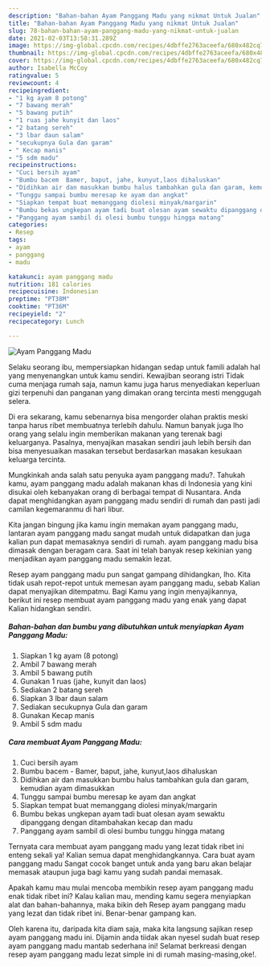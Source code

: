```yaml
---
description: "Bahan-bahan Ayam Panggang Madu yang nikmat Untuk Jualan"
title: "Bahan-bahan Ayam Panggang Madu yang nikmat Untuk Jualan"
slug: 78-bahan-bahan-ayam-panggang-madu-yang-nikmat-untuk-jualan
date: 2021-02-03T13:58:31.289Z
image: https://img-global.cpcdn.com/recipes/4dbffe2763aceefa/680x482cq70/ayam-panggang-madu-foto-resep-utama.jpg
thumbnail: https://img-global.cpcdn.com/recipes/4dbffe2763aceefa/680x482cq70/ayam-panggang-madu-foto-resep-utama.jpg
cover: https://img-global.cpcdn.com/recipes/4dbffe2763aceefa/680x482cq70/ayam-panggang-madu-foto-resep-utama.jpg
author: Isabella McCoy
ratingvalue: 5
reviewcount: 4
recipeingredient:
- "1 kg ayam 8 potong"
- "7 bawang merah"
- "5 bawang putih"
- "1 ruas jahe kunyit dan laos"
- "2 batang sereh"
- "3 lbar daun salam"
- "secukupnya Gula dan garam"
- " Kecap manis"
- "5 sdm madu"
recipeinstructions:
- "Cuci bersih ayam"
- "Bumbu bacem  Bamer, baput, jahe, kunyut,laos dihaluskan"
- "Didihkan air dan masukkan bumbu halus tambahkan gula dan garam, kemudian ayam dimasukkan"
- "Tunggu sampai bumbu meresap ke ayam dan angkat"
- "Siapkan tempat buat memanggang diolesi minyak/margarin"
- "Bumbu bekas ungkepan ayam tadi buat olesan ayam sewaktu dipanggang dengan ditambahakan kecap dan madu"
- "Panggang ayam sambil di olesi bumbu tunggu hingga matang"
categories:
- Resep
tags:
- ayam
- panggang
- madu

katakunci: ayam panggang madu 
nutrition: 181 calories
recipecuisine: Indonesian
preptime: "PT38M"
cooktime: "PT36M"
recipeyield: "2"
recipecategory: Lunch

---
```



![Ayam Panggang Madu](https://img-global.cpcdn.com/recipes/4dbffe2763aceefa/680x482cq70/ayam-panggang-madu-foto-resep-utama.jpg)

Selaku seorang ibu, mempersiapkan hidangan sedap untuk famili adalah hal yang menyenangkan untuk kamu sendiri. Kewajiban seorang istri Tidak cuma menjaga rumah saja, namun kamu juga harus menyediakan keperluan gizi terpenuhi dan panganan yang dimakan orang tercinta mesti menggugah selera.

Di era  sekarang, kamu sebenarnya bisa mengorder olahan praktis meski tanpa harus ribet membuatnya terlebih dahulu. Namun banyak juga lho orang yang selalu ingin memberikan makanan yang terenak bagi keluarganya. Pasalnya, menyajikan masakan sendiri jauh lebih bersih dan bisa menyesuaikan masakan tersebut berdasarkan masakan kesukaan keluarga tercinta. 



Mungkinkah anda salah satu penyuka ayam panggang madu?. Tahukah kamu, ayam panggang madu adalah makanan khas di Indonesia yang kini disukai oleh kebanyakan orang di berbagai tempat di Nusantara. Anda dapat menghidangkan ayam panggang madu sendiri di rumah dan pasti jadi camilan kegemaranmu di hari libur.

Kita jangan bingung jika kamu ingin memakan ayam panggang madu, lantaran ayam panggang madu sangat mudah untuk didapatkan dan juga kalian pun dapat memasaknya sendiri di rumah. ayam panggang madu bisa dimasak dengan beragam cara. Saat ini telah banyak resep kekinian yang menjadikan ayam panggang madu semakin lezat.

Resep ayam panggang madu pun sangat gampang dihidangkan, lho. Kita tidak usah repot-repot untuk memesan ayam panggang madu, sebab Kalian dapat menyajikan ditempatmu. Bagi Kamu yang ingin menyajikannya, berikut ini resep membuat ayam panggang madu yang enak yang dapat Kalian hidangkan sendiri.

<!--inarticleads1-->

##### Bahan-bahan dan bumbu yang dibutuhkan untuk menyiapkan Ayam Panggang Madu:

1. Siapkan 1 kg ayam (8 potong)
1. Ambil 7 bawang merah
1. Ambil 5 bawang putih
1. Gunakan 1 ruas (jahe, kunyit dan laos)
1. Sediakan 2 batang sereh
1. Siapkan 3 lbar daun salam
1. Sediakan secukupnya Gula dan garam
1. Gunakan  Kecap manis
1. Ambil 5 sdm madu




<!--inarticleads2-->

##### Cara membuat Ayam Panggang Madu:

1. Cuci bersih ayam
1. Bumbu bacem  - Bamer, baput, jahe, kunyut,laos dihaluskan
1. Didihkan air dan masukkan bumbu halus tambahkan gula dan garam, kemudian ayam dimasukkan
1. Tunggu sampai bumbu meresap ke ayam dan angkat
1. Siapkan tempat buat memanggang diolesi minyak/margarin
1. Bumbu bekas ungkepan ayam tadi buat olesan ayam sewaktu dipanggang dengan ditambahakan kecap dan madu
1. Panggang ayam sambil di olesi bumbu tunggu hingga matang




Ternyata cara membuat ayam panggang madu yang lezat tidak ribet ini enteng sekali ya! Kalian semua dapat menghidangkannya. Cara buat ayam panggang madu Sangat cocok banget untuk anda yang baru akan belajar memasak ataupun juga bagi kamu yang sudah pandai memasak.

Apakah kamu mau mulai mencoba membikin resep ayam panggang madu enak tidak ribet ini? Kalau kalian mau, mending kamu segera menyiapkan alat dan bahan-bahannya, maka bikin deh Resep ayam panggang madu yang lezat dan tidak ribet ini. Benar-benar gampang kan. 

Oleh karena itu, daripada kita diam saja, maka kita langsung sajikan resep ayam panggang madu ini. Dijamin anda tiidak akan nyesel sudah buat resep ayam panggang madu mantab sederhana ini! Selamat berkreasi dengan resep ayam panggang madu lezat simple ini di rumah masing-masing,oke!.

